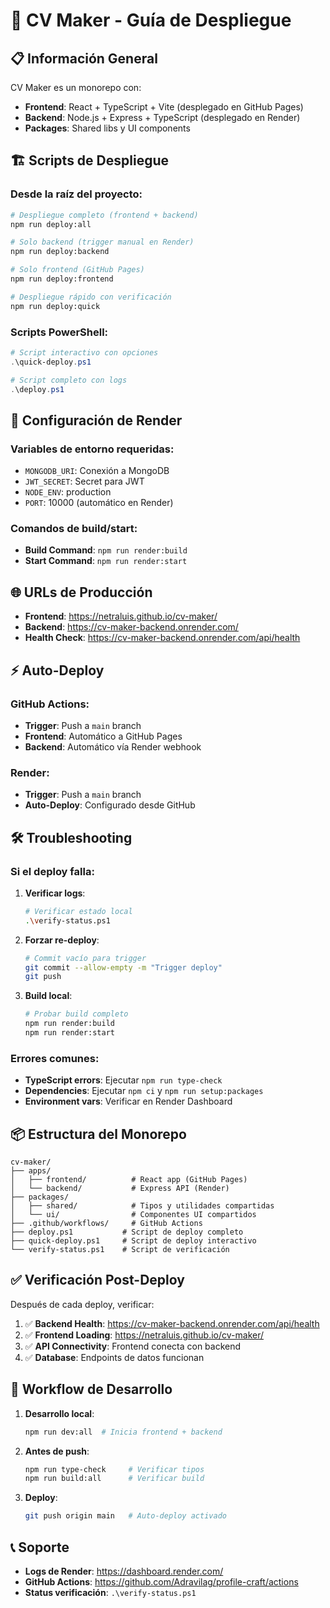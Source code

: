 # 🚀 CV Maker - Guía de Despliegue

## 📋 Información General

CV Maker es un monorepo con:
- **Frontend**: React + TypeScript + Vite (desplegado en GitHub Pages)
- **Backend**: Node.js + Express + TypeScript (desplegado en Render)
- **Packages**: Shared libs y UI components

## 🏗️ Scripts de Despliegue

### Desde la raíz del proyecto:

```bash
# Despliegue completo (frontend + backend)
npm run deploy:all

# Solo backend (trigger manual en Render)
npm run deploy:backend

# Solo frontend (GitHub Pages)
npm run deploy:frontend

# Despliegue rápido con verificación
npm run deploy:quick
```

### Scripts PowerShell:

```powershell
# Script interactivo con opciones
.\quick-deploy.ps1

# Script completo con logs
.\deploy.ps1
```

## 🔧 Configuración de Render

### Variables de entorno requeridas:
- `MONGODB_URI`: Conexión a MongoDB
- `JWT_SECRET`: Secret para JWT
- `NODE_ENV`: production
- `PORT`: 10000 (automático en Render)

### Comandos de build/start:
- **Build Command**: `npm run render:build`
- **Start Command**: `npm run render:start`

## 🌐 URLs de Producción

- **Frontend**: https://netraluis.github.io/cv-maker/
- **Backend**: https://cv-maker-backend.onrender.com/
- **Health Check**: https://cv-maker-backend.onrender.com/api/health

## ⚡ Auto-Deploy

### GitHub Actions:
- **Trigger**: Push a `main` branch
- **Frontend**: Automático a GitHub Pages
- **Backend**: Automático vía Render webhook

### Render:
- **Trigger**: Push a `main` branch
- **Auto-Deploy**: Configurado desde GitHub

## 🛠️ Troubleshooting

### Si el deploy falla:

1. **Verificar logs**:
   ```bash
   # Verificar estado local
   .\verify-status.ps1
   ```

2. **Forzar re-deploy**:
   ```bash
   # Commit vacío para trigger
   git commit --allow-empty -m "Trigger deploy"
   git push
   ```

3. **Build local**:
   ```bash
   # Probar build completo
   npm run render:build
   npm run render:start
   ```

### Errores comunes:

- **TypeScript errors**: Ejecutar `npm run type-check`
- **Dependencies**: Ejecutar `npm ci` y `npm run setup:packages`
- **Environment vars**: Verificar en Render Dashboard

## 📦 Estructura del Monorepo

```
cv-maker/
├── apps/
│   ├── frontend/          # React app (GitHub Pages)
│   └── backend/           # Express API (Render)
├── packages/
│   ├── shared/            # Tipos y utilidades compartidas
│   └── ui/                # Componentes UI compartidos
├── .github/workflows/     # GitHub Actions
├── deploy.ps1           # Script de deploy completo
├── quick-deploy.ps1     # Script de deploy interactivo
└── verify-status.ps1    # Script de verificación
```

## ✅ Verificación Post-Deploy

Después de cada deploy, verificar:

1. ✅ **Backend Health**: https://cv-maker-backend.onrender.com/api/health
2. ✅ **Frontend Loading**: https://netraluis.github.io/cv-maker/
3. ✅ **API Connectivity**: Frontend conecta con backend
4. ✅ **Database**: Endpoints de datos funcionan

## 🔄 Workflow de Desarrollo

1. **Desarrollo local**:
   ```bash
   npm run dev:all  # Inicia frontend + backend
   ```

2. **Antes de push**:
   ```bash
   npm run type-check     # Verificar tipos
   npm run build:all      # Verificar build
   ```

3. **Deploy**:
   ```bash
   git push origin main   # Auto-deploy activado
   ```

## 📞 Soporte

- **Logs de Render**: https://dashboard.render.com/
- **GitHub Actions**: https://github.com/Adravilag/profile-craft/actions
- **Status verificación**: `.\verify-status.ps1`
